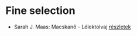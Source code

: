 # Fine selection

- Sarah J. Maas: Macskanő - Lélektolvaj [részletek](_details/%7Bopf.creator%7D.md#id_1684)